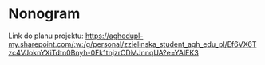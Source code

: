 # Nonogram

Link do planu projektu:
https://aghedupl-my.sharepoint.com/:w:/g/personal/zzielinska_student_agh_edu_pl/Ef6VX6Tzc4VJoknYXiTdtn0Bnyh-0Fk1tnjzrCDMJnnqUA?e=YAlEK3
